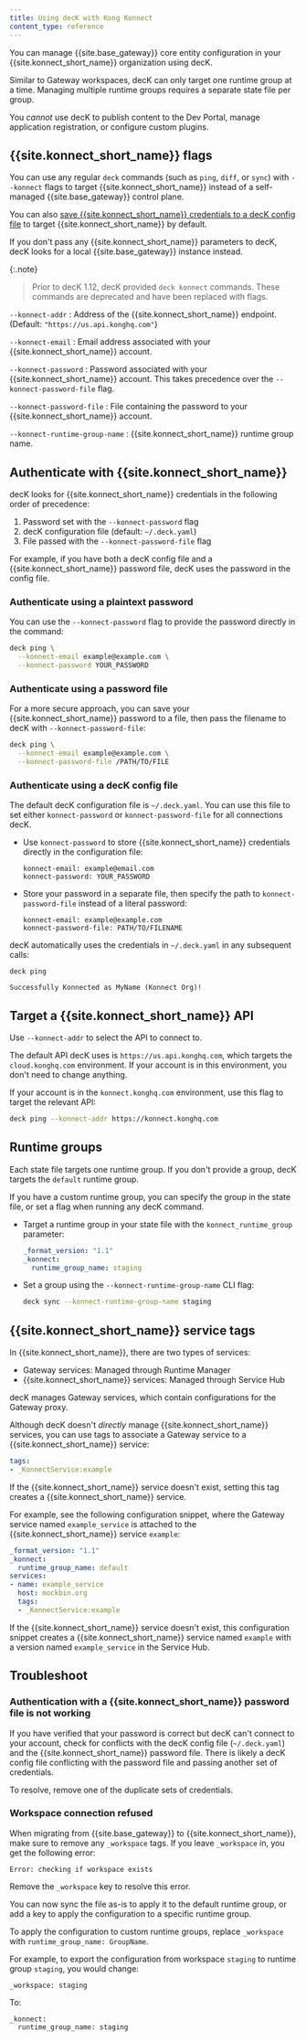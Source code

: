 ```yaml
---
title: Using decK with Kong Konnect
content_type: reference
---
```


You can manage {{site.base_gateway}} core entity configuration in your {{site.konnect_short_name}} organization using decK.

Similar to Gateway workspaces, decK can only target one runtime group at a time.
Managing multiple runtime groups requires a separate state file per group.

You _cannot_ use decK to publish content to the Dev Portal, manage application registration, or configure custom plugins.

## {{site.konnect_short_name}} flags

You can use any regular `deck` commands (such as `ping`, `diff`, or `sync`) with `--konnect` flags to target {{site.konnect_short_name}} instead of a self-managed {{site.base_gateway}} control plane.

You can also [save {{site.konnect_short_name}} credentials to a decK config file](#authenticate-with-a-deck-config-file) to target {{site.konnect_short_name}} by default.

If you don't pass any {{site.konnect_short_name}} parameters to decK, decK looks for a local {{site.base_gateway}} instance instead.

{:.note}
> Prior to decK 1.12, decK provided `deck konnect` commands.
These commands are deprecated and have been replaced with flags.

`--konnect-addr`
:  Address of the {{site.konnect_short_name}} endpoint. (Default: `"https://us.api.konghq.com"`)

`--konnect-email`
:  Email address associated with your {{site.konnect_short_name}} account.

`--konnect-password`
:  Password associated with your {{site.konnect_short_name}} account.
This takes precedence over the `--konnect-password-file` flag.

`--konnect-password-file`
:  File containing the password to your {{site.konnect_short_name}} account.

`--konnect-runtime-group-name`
:  {{site.konnect_short_name}} runtime group name.

## Authenticate with {{site.konnect_short_name}}

decK looks for {{site.konnect_short_name}} credentials in the following order of precedence:

1. Password set with the `--konnect-password` flag
2. decK configuration file (default: `~/.deck.yaml`)
3. File passed with the `--konnect-password-file` flag

For example, if you have both a decK config file and a {{site.konnect_short_name}} password file, decK uses the password in the config file.

### Authenticate using a plaintext password

You can use the `--konnect-password` flag to provide the password directly in the command:

```sh
deck ping \
  --konnect-email example@example.com \
  --konnect-password YOUR_PASSWORD
```

### Authenticate using a password file

For a more secure approach, you can save your {{site.konnect_short_name}}
password to a file, then pass the filename to decK with `--konnect-password-file`:

```sh
deck ping \
  --konnect-email example@example.com \
  --konnect-password-file /PATH/TO/FILE
```

### Authenticate using a decK config file

The default decK configuration file is `~/.deck.yaml`. You can use this file
to set either `konnect-password` or `konnect-password-file` for all connections
decK.

* Use `konnect-password` to store {{site.konnect_short_name}} credentials directly in the configuration file:

    ```
    konnect-email: example@email.com
    konnect-password: YOUR_PASSWORD
    ```

* Store your password in a separate file, then specify the path to `konnect-password-file` instead of a literal password:

    ```
    konnect-email: example@example.com
    konnect-password-file: PATH/TO/FILENAME
    ```

decK automatically uses the credentials in `~/.deck.yaml` in any subsequent calls:

```
deck ping

Successfully Konnected as MyName (Konnect Org)!
```

## Target a {{site.konnect_short_name}} API

Use `--konnect-addr` to select the API to connect to.

The default API decK uses is `https://us.api.konghq.com`, which targets the `cloud.konghq.com` environment.
If your account is in this environment, you don't need to change anything.

If your account is in the `konnect.konghq.com` environment, use this flag to target the relevant API:

```sh
deck ping --konnect-addr https://konnect.konghq.com
```

## Runtime groups

Each state file targets one runtime group.
If you don't provide a group, decK targets the `default` runtime group.

If you have a custom runtime group, you can specify the group in the state file,
or set a flag when running any decK command.

* Target a runtime group in your state file with the `konnect_runtime_group` parameter:

    ```yaml
    _format_version: "1.1"
    _konnect:
      runtime_group_name: staging
    ```

* Set a group using the `--konnect-runtime-group-name` CLI flag:

    ```sh
    deck sync --konnect-runtime-group-name staging
    ```

## {{site.konnect_short_name}} service tags

In {{site.konnect_short_name}}, there are two types of services:
* Gateway services: Managed through Runtime Manager
* {{site.konnect_short_name}} services: Managed through Service Hub

decK manages Gateway services, which contain configurations for the Gateway proxy.

Although decK doesn't _directly_ manage {{site.konnect_short_name}} services, you can use tags to associate a Gateway service to a {{site.konnect_short_name}} service:

```yaml
tags:
- _KonnectService:example
```
If the {{site.konnect_short_name}} service doesn't exist, setting this tag creates a {{site.konnect_short_name}} service.

For example, see the following configuration snippet, where the Gateway service named `example_service` is attached to the {{site.konnect_short_name}} service `example`:

```yaml
_format_version: "1.1"
_konnect:
  runtime_group_name: default
services:
- name: example_service
  host: mockbin.org
  tags:
  - _KonnectService:example
```

If the {{site.konnect_short_name}} service doesn't exist, this configuration snippet creates a {{site.konnect_short_name}} service named `example` with a version named `example_service` in the Service Hub.

## Troubleshoot

### Authentication with a {{site.konnect_short_name}} password file is not working

If you have verified that your password is correct but decK can't connect to your account, check for conflicts with the decK config file (`~/.deck.yaml`) and the {{site.konnect_short_name}} password file.
There is likely a decK config file conflicting with the password file and passing another set of credentials.

To resolve, remove one of the duplicate sets of credentials.

### Workspace connection refused

When migrating from {{site.base_gateway}} to {{site.konnect_short_name}}, make sure to remove any `_workspace` tags. If you leave `_workspace` in, you get the following error:

```
Error: checking if workspace exists
```

Remove the `_workspace` key to resolve this error.

You can now sync the file as-is to apply it to the default runtime group, or add a key to apply the configuration to a specific runtime group.

To apply the configuration to custom runtime groups, replace `_workspace` with `runtime_group_name: GroupName`.

For example, to export the configuration from workspace `staging` to runtime group `staging`, you would change:

```
_workspace: staging
```

To:
```
_konnect:
  runtime_group_name: staging
```
